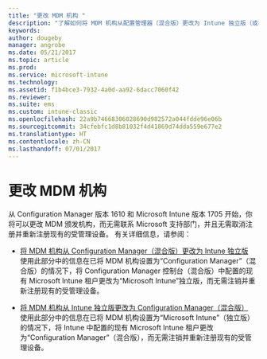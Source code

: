 ```yaml
---
title: "更改 MDM 机构 "
description: "了解如何将 MDM 机构从配置管理器（混合版）更改为 Intune 独立版（或相反操作）。"
keywords: 
author: dougeby
manager: angrobe
ms.date: 05/21/2017
ms.topic: article
ms.prod: 
ms.service: microsoft-intune
ms.technology: 
ms.assetid: f1b4bce3-7932-4a0d-aa92-6dacc7060f42
ms.reviewer: 
ms.suite: ems
ms.custom: intune-classic
ms.openlocfilehash: 22a9b74668306028690d982572a044fdde96e06b
ms.sourcegitcommit: 34cfebfc1d8b81032f4d41869d74dda559e677e2
ms.translationtype: HT
ms.contentlocale: zh-CN
ms.lasthandoff: 07/01/2017
---
```

# <a name="change-your-mdm-authority"></a>更改 MDM 机构
从 Configuration Manager 版本 1610 和 Microsoft Intune 版本 1705 开始，你将可以更改 MDM 颁发机构，而无需联系 Microsoft 支持部门，并且无需取消注册并重新注册现有的受管理设备。 有关详细信息，请参阅：

- [将 MDM 机构从 Configuration Manager（混合版）更改为 Intune 独立版](https://docs.microsoft.com/sccm/mdm/deploy-use/change-mdm-authority#change-the-mdm-authority-to-intune-standalone)    
    使用此部分中的信息在已将 MDM 机构设置为“Configuration Manager”（混合版）的情况下，将 Configuration Manager 控制台（混合版）中配置的现有 Microsoft Intune 租户更改为“Microsoft Intune”独立版，而无需注销并重新注册现有的受管理设备。

- [将 MDM 机构从 Intune 独立版更改为 Configuration Manager（混合版）](https://docs.microsoft.com/sccm/mdm/deploy-use/change-mdm-authority#change-the-mdm-authority-to-configuration-manager-&#40;hybrid&#41;)    
    使用此部分中的信息在已将 MDM 机构设置为“Microsoft Intune”（独立版）的情况下，将 Intune 中配置的现有 Microsoft Intune 租户更改为“Configuration Manager”（混合版），而无需注销并重新注册现有的受管理设备。
